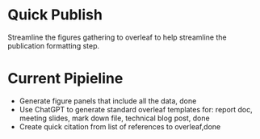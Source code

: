 # Quick Publish
Streamline the figures gathering to overleaf to help streamline the publication formatting step. 
# Current Pipieline
- Generate figure panels that include all the data, done
- Use ChatGPT to generate standard overleaf templates for: report doc, meeting slides, mark down file, technical blog post, done
- Create quick citation from list of references to overleaf,done
